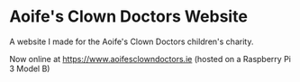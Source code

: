 # Aoife's Clown Doctors Website
A website I made for the Aoife's Clown Doctors children's charity.

Now online at https://www.aoifesclowndoctors.ie
(hosted on a Raspberry Pi 3 Model B)
